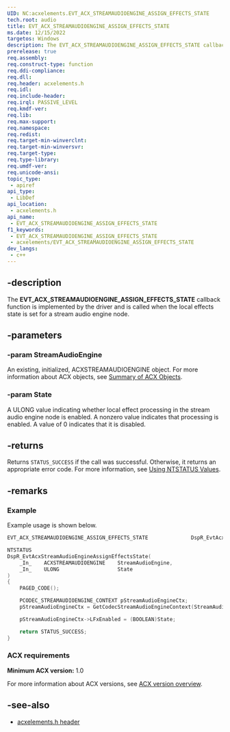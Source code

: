```yaml
---
UID: NC:acxelements.EVT_ACX_STREAMAUDIOENGINE_ASSIGN_EFFECTS_STATE
tech.root: audio
title: EVT_ACX_STREAMAUDIOENGINE_ASSIGN_EFFECTS_STATE
ms.date: 12/15/2022
targetos: Windows
description: The EVT_ACX_STREAMAUDIOENGINE_ASSIGN_EFFECTS_STATE callback function is implemented by the driver and is called when the local effects state is set for a stream audio engine node.
prerelease: true
req.assembly: 
req.construct-type: function
req.ddi-compliance: 
req.dll: 
req.header: acxelements.h
req.idl: 
req.include-header: 
req.irql: PASSIVE_LEVEL
req.kmdf-ver: 
req.lib: 
req.max-support: 
req.namespace: 
req.redist: 
req.target-min-winverclnt: 
req.target-min-winversvr: 
req.target-type: 
req.type-library: 
req.umdf-ver: 
req.unicode-ansi: 
topic_type:
 - apiref
api_type:
 - LibDef
api_location:
 - acxelements.h
api_name:
 - EVT_ACX_STREAMAUDIOENGINE_ASSIGN_EFFECTS_STATE
f1_keywords:
 - EVT_ACX_STREAMAUDIOENGINE_ASSIGN_EFFECTS_STATE
 - acxelements/EVT_ACX_STREAMAUDIOENGINE_ASSIGN_EFFECTS_STATE
dev_langs:
 - c++
---
```


## -description

The **EVT_ACX_STREAMAUDIOENGINE_ASSIGN_EFFECTS_STATE** callback function is implemented by the driver and is called when the local effects state is set for a stream audio engine node.

## -parameters

### -param StreamAudioEngine

An existing, initialized, ACXSTREAMAUDIOENGINE object. For more information about ACX objects, see [Summary of ACX Objects](/windows-hardware/drivers/audio/acx-summary-of-objects).

### -param State

A ULONG value indicating whether local effect processing in the stream audio engine node is enabled. A nonzero value indicates that processing is enabled. A value of 0 indicates that it is disabled.

## -returns

Returns `STATUS_SUCCESS` if the call was successful. Otherwise, it returns an appropriate error code. For more information, see [Using NTSTATUS Values](/windows-hardware/drivers/kernel/using-ntstatus-values).

## -remarks

### Example

Example usage is shown below.

```cpp
EVT_ACX_STREAMAUDIOENGINE_ASSIGN_EFFECTS_STATE              DspR_EvtAcxStreamAudioEngineAssignEffectsState;

NTSTATUS
DspR_EvtAcxStreamAudioEngineAssignEffectsState(
    _In_    ACXSTREAMAUDIOENGINE    StreamAudioEngine,
    _In_    ULONG                   State
)
{
    PAGED_CODE();

    PCODEC_STREAMAUDIOENGINE_CONTEXT pStreamAudioEngineCtx;
    pStreamAudioEngineCtx = GetCodecStreamAudioEngineContext(StreamAudioEngine);

    pStreamAudioEngineCtx->LFxEnabled = (BOOLEAN)State;

    return STATUS_SUCCESS;
}
```

### ACX requirements

**Minimum ACX version:** 1.0

For more information about ACX versions, see [ACX version overview](/windows-hardware/drivers/audio/acx-version-overview).

## -see-also

- [acxelements.h header](index.md)
